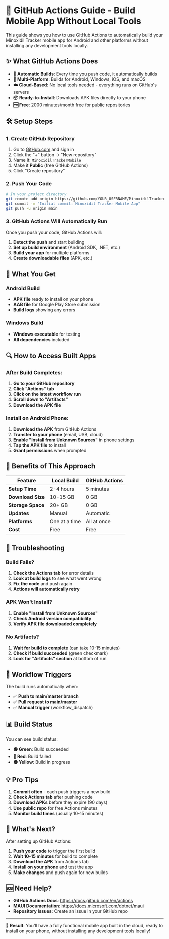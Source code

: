 # 🚀 GitHub Actions Guide - Build Mobile App Without Local Tools

This guide shows you how to use GitHub Actions to automatically build your Minoxidil Tracker mobile app for Android and other platforms without installing any development tools locally.

## ✨ What GitHub Actions Does

- **🔄 Automatic Builds**: Every time you push code, it automatically builds
- **📱 Multi-Platform**: Builds for Android, Windows, iOS, and macOS
- **☁️ Cloud-Based**: No local tools needed - everything runs on GitHub's servers
- **📦 Ready-to-Install**: Downloads APK files directly to your phone
- **🆓 Free**: 2000 minutes/month free for public repositories

## 🛠️ Setup Steps

### 1. Create GitHub Repository

1. Go to [GitHub.com](https://github.com) and sign in
2. Click the "+" button → "New repository"
3. Name it: `MinoxidilTrackerMobile`
4. Make it **Public** (free GitHub Actions)
5. Click "Create repository"

### 2. Push Your Code

```bash
# In your project directory
git remote add origin https://github.com/YOUR_USERNAME/MinoxidilTrackerMobile.git
git commit -m "Initial commit: Minoxidil Tracker Mobile App"
git push -u origin main
```

### 3. GitHub Actions Will Automatically Run

Once you push your code, GitHub Actions will:
1. **Detect the push** and start building
2. **Set up build environment** (Android SDK, .NET, etc.)
3. **Build your app** for multiple platforms
4. **Create downloadable files** (APK, etc.)

## 📱 What You Get

### Android Build
- **APK file** ready to install on your phone
- **AAB file** for Google Play Store submission
- **Build logs** showing any errors

### Windows Build
- **Windows executable** for testing
- **All dependencies** included

## 🔍 How to Access Built Apps

### After Build Completes:

1. **Go to your GitHub repository**
2. **Click "Actions" tab**
3. **Click on the latest workflow run**
4. **Scroll down to "Artifacts"**
5. **Download the APK file**

### Install on Android Phone:

1. **Download the APK** from GitHub Actions
2. **Transfer to your phone** (email, USB, cloud)
3. **Enable "Install from Unknown Sources"** in phone settings
4. **Tap the APK file** to install
5. **Grant permissions** when prompted

## 🎯 Benefits of This Approach

| Feature | Local Build | GitHub Actions |
|---------|-------------|----------------|
| **Setup Time** | 2-4 hours | 5 minutes |
| **Download Size** | 10-15 GB | 0 GB |
| **Storage Space** | 20+ GB | 0 GB |
| **Updates** | Manual | Automatic |
| **Platforms** | One at a time | All at once |
| **Cost** | Free | Free |

## 🚨 Troubleshooting

### Build Fails?
1. **Check the Actions tab** for error details
2. **Look at build logs** to see what went wrong
3. **Fix the code** and push again
4. **Actions will automatically retry**

### APK Won't Install?
1. **Enable "Install from Unknown Sources"**
2. **Check Android version compatibility**
3. **Verify APK file downloaded completely**

### No Artifacts?
1. **Wait for build to complete** (can take 10-15 minutes)
2. **Check if build succeeded** (green checkmark)
3. **Look for "Artifacts" section** at bottom of run

## 🔄 Workflow Triggers

The build runs automatically when:
- ✅ **Push to main/master branch**
- ✅ **Pull request to main/master**
- ✅ **Manual trigger** (workflow_dispatch)

## 📊 Build Status

You can see build status:
- **🟢 Green**: Build succeeded
- **🔴 Red**: Build failed
- **🟡 Yellow**: Build in progress

## 💡 Pro Tips

1. **Commit often** - each push triggers a new build
2. **Check Actions tab** after pushing code
3. **Download APKs** before they expire (90 days)
4. **Use public repo** for free Actions minutes
5. **Monitor build times** (usually 10-15 minutes)

## 🎉 What's Next?

After setting up GitHub Actions:

1. **Push your code** to trigger the first build
2. **Wait 10-15 minutes** for build to complete
3. **Download the APK** from Actions tab
4. **Install on your phone** and test the app
5. **Make changes** and push again for new builds

## 🆘 Need Help?

- **GitHub Actions Docs**: https://docs.github.com/en/actions
- **MAUI Documentation**: https://docs.microsoft.com/dotnet/maui
- **Repository Issues**: Create an issue in your GitHub repo

---

**🎯 Result**: You'll have a fully functional mobile app built in the cloud, ready to install on your phone, without installing any development tools locally!
